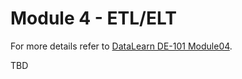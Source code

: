 # Module 4 - ETL/ELT
For more details refer to [DataLearn DE-101 Module04](https://github.com/Data-Learn/data-engineering/tree/master/DE-101%20Modules/Module04).

TBD

